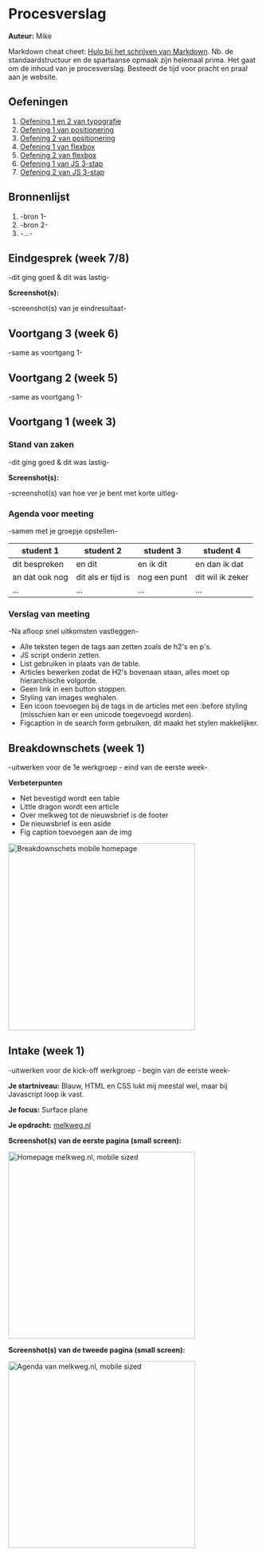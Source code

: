 # Procesverslag
**Auteur:** Mike

Markdown cheat cheet: [Hulp bij het schrijven van Markdown](https://github.com/adam-p/markdown-here/wiki/Markdown-Cheatsheet). Nb. de standaardstructuur en de spartaanse opmaak zijn helemaal prima. Het gaat om de inhoud van je procesverslag. Besteedt de tijd voor pracht en praal aan je website.

## Oefeningen
1. [Oefening 1 en 2 van typografie](https://codepen.io/fr3akybeakylike/pen/JjKegmY)
2. [Oefening 1 van positionering](https://codepen.io/fr3akybeakylike/pen/zYBVbPV)
3. [Oefening 2 van positionering](https://codepen.io/fr3akybeakylike/pen/JjKQVGb)
4. [Oefening 1 van flexbox](https://codepen.io/fr3akybeakylike/pen/bGePyae)
5. [Oefening 2 van flexbox](https://codepen.io/fr3akybeakylike/pen/OJRLGJg)
6. [Oefening 1 van JS 3-stap](https://codepen.io/fr3akybeakylike/pen/KKgwMNg)
7. [Oefening 2 van JS 3-stap](https://codepen.io/fr3akybeakylike/pen/poEvbNN)

## Bronnenlijst
1. -bron 1-
2. -bron 2-
3. -...-



## Eindgesprek (week 7/8)

-dit ging goed & dit was lastig-

**Screenshot(s):**

-screenshot(s) van je eindresultaat-



## Voortgang 3 (week 6)

-same as voortgang 1-



## Voortgang 2 (week 5)

-same as voortgang 1-



## Voortgang 1 (week 3)

### Stand van zaken

-dit ging goed & dit was lastig-

**Screenshot(s):**

-screenshot(s) van hoe ver je bent met korte uitleg-

### Agenda voor meeting

-samen met je groepje opstellen-

| student 1      | student 2          | student 3    | student 4        |
| ---            | ---                | ---          | ---              |
| dit bespreken  | en dit             | en ik dit    | en dan ik dat    |
| an dat ook nog | dit als er tijd is | nog een punt | dit wil ik zeker |
| ...            | ...                | ...          | ...              |

### Verslag van meeting

-Na afloop snel uitkomsten vastleggen-
- Alle teksten tegen de tags aan zetten zoals de h2's en p's.
- JS script onderin zetten.
- List gebruiken in plaats van de table.
- Articles bewerken zodat de H2's bovenaan staan, alles moet op hierarchische volgorde.
- Geen link in een button stoppen.
- Styling van images weghalen.
- Een icoon toevoegen bij de tags in de articles met een :before styling (misschien kan er een unicode toegevoegd worden).
- Figcaption in de search form gebruiken, dit maakt het stylen makkelijker.



## Breakdownschets (week 1)

-uitwerken voor de 1e werkgroep - eind van de eerste week-

**Verbeterpunten**
 * Net bevestigd wordt een table
 * Little dragon wordt een article
 * Over melkweg tot de nieuwsbrief is de footer
 * De nieuwsbrief is een aside
 * Fig caption toevoegen aan de img

<img src="images/breakdown-schets-Melkweg-homepage.png" width="375px" alt="Breakdownschets mobile homepage">


## Intake (week 1)
-uitwerken voor de kick-off werkgroep - begin van de eerste week-

**Je startniveau:** Blauw, HTML en CSS lukt mij meestal wel, maar bij Javascript loop ik vast.

**Je focus:** Surface plane

**Je opdracht:** [melkweg.nl](melkweg.nl)


**Screenshot(s) van de eerste pagina (small screen):**

<img src="images/melkweg-homepage-mobile.png" width="375px" alt="Homepage melkweg.nl, mobile sized">

**Screenshot(s) van de tweede pagina (small screen):**

<img src="images/melkweg-agenda-mobile.png" width="375px" alt="Agenda van melkweg.nl, mobile sized">
